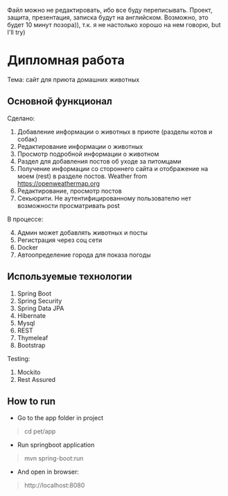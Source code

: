 
Файл можно не редактировать, ибо все буду переписывать.
Проект, защита, презентация, записка будут на английском.
Возможно, это будет 10 минут позора)), т.к. я не настолько хорошо на нем говорю, but I'll try)


# Дипломная работа
Тема: сайт для приюта домашних животных

## Основной функционал
Сделано:

1. Добавление информации о животных в приюте (разделы котов и собак)
2. Редактирование информации о животных
3. Просмотр подробной информации о животном
4. Раздел для добавления постов об уходе за питомцами
5. Получение информации со стороннего сайта и отображение на моем (rest) в разделе постов. Weather from https://openweathermap.org
6. Редактирование, просмотр постов
7. Секьюрити. Не аутентифицированному пользователю нет возможности просматривать post


В процессе:

4. Админ может добавлять животных и посты
1. Регистрация через соц сети
2. Docker
3. Автоопределение города для показа погоды


## Используемые технологии

1. Spring Boot
2. Spring Security
3. Spring Data JPA
4. Hibernate
5. Mysql
6. REST
7. Thymeleaf
8. Bootstrap

Testing:

1. Mockito
2. Rest Assured

## How to run

* Go to the app  folder in project 
> cd pet/app
* Run springboot application 
> mvn spring-boot:run
* And open in browser: 
> http://localhost:8080
